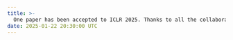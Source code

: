```yaml
---
title: >- 
  One paper has been accepted to ICLR 2025. Thanks to all the collaborators. 
date: 2025-01-22 20:30:00 UTC
---
```


